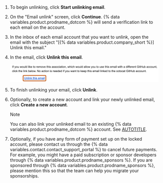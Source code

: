 1. To begin unlinking, click **Start unlinking email**.
1. On the "Email unlink" screen, click **Continue**. {% data variables.product.prodname_dotcom %} will send a verification link to each email on the account.
1. In the inbox of each email account that you want to unlink, open the email with the subject "[{% data variables.product.company_short %}] Unlink this email."
1. In the email, click **Unlink this email**.

   ![Screenshot of an email from {% data variables.product.prodname_dotcom %} to unlink an email address from a {% data variables.product.prodname_dotcom %} account. A link with the text "Unlink this email" is outlined in orange.](/assets/images/help/2fa/unlink-this-email.png)

1. To finish unlinking your email, click **Unlink**.
1. Optionally, to create a new account and link your newly unlinked email, click **Create a new account**.
   > [!NOTE]
   > You can also link your unlinked email to an existing {% data variables.product.prodname_dotcom %} account. See [AUTOTITLE](/account-and-profile/setting-up-and-managing-your-personal-account-on-github/managing-email-preferences/adding-an-email-address-to-your-github-account).

1. Optionally, if you have any form of payment set up on the locked account, please contact us through the {% data variables.contact.contact_support_portal %} to cancel future payments. For example, you might have a paid subscription or sponsor developers through {% data variables.product.prodname_sponsors %}. If you are sponsored through {% data variables.product.prodname_sponsors %}, please mention this so that the team can help you migrate your sponsorships.
